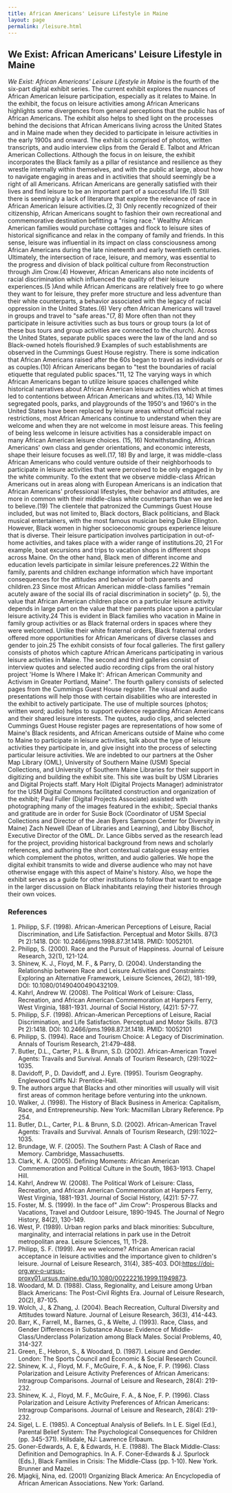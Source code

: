 ```yaml
---
title: African Americans' Leisure Lifestyle in Maine
layout: page
permalink: /leisure.html
---
```


## We Exist: African Americans' Leisure Lifestyle in Maine

*We Exist: African Americans' Leisure Lifestyle in Maine* is the fourth of the six-part digital exhibit series. The current exhibit explores the nuances of African American leisure participation, especially as it relates to Maine. In the exhibit, the focus on leisure activities among African Americans highlights some divergences from general perceptions that the public has of African Americans. The exhibit also helps to shed light on the processes behind the decisions that African Americans living across the United States and in Maine made when they decided to participate in leisure activities in the early 1900s and onward. The exhibit is comprised of photos, written transcripts, and audio interview clips from the Gerald E. Talbot and African American Collections. Although the focus in on leisure, the exhibit incorporates the Black family as a pillar of resistance and resilience as they wrestle internally within themselves, and with the public at large, about how to navigate engaging in areas and in activities that should seemingly be a right of all Americans.
African Americans are generally satisfied with their lives and find leisure to be an important part of a successful life.(1) Still there is seemingly a lack of literature that explore the relevance of race in African American leisure activities.(2, 3) Only recently recognized of their citizenship, African Americans sought to fashion their own recreational and commemorative destination befitting a "rising race." Wealthy African American families would purchase cottages and flock to leisure sites of historical significance and relax in the company of family and friends. In this sense, leisure was influential in its impact on class consciousness among African Americans during the late nineteenth and early twentieth centuries. Ultimately, the intersection of race, leisure, and memory, was essential to the progress and division of black political culture from Reconstruction through Jim Crow.(4)
However, African Americans also note incidents of racial discrimination which influenced the quality of their leisure experiences.(5 )And while African Americans are relatively free to go where they want to for leisure, they prefer more structure and less adventure than their white counterparts, a behavior associated with the legacy of racial oppression in the United States.(6) Very often African Americans will travel in groups and travel to "safe areas."(7, 8) More often than not they participate in leisure activities such as bus tours or group tours (a lot of these bus tours and group activities are connected to the church). Across the United States, separate public spaces were the law of the land and so Black-owned hotels flourished.9 Examples of such establishments are observed in the Cummings Guest House registry. There is some indication that African Americans raised after the 60s began to travel as individuals or as couples.(10)
African Americans began to "test the boundaries of racial etiquette that regulated public spaces."11, 12 The varying ways in which African Americans began to utilize leisure spaces challenged white historical narratives about African American leisure activities which at times led to contentions between African Americans and whites.(13, 14) While segregated pools, parks, and playgrounds of the 1950's and 1960's in the United States have been replaced by leisure areas without official racial restrictions, most African Americans continue to understand when they are welcome and when they are not welcome in most leisure areas. This feeling of being less welcome in leisure activities has a considerable impact on many African American leisure choices. (15, 16)
Notwithstanding, African Americans' own class and gender orientations, and economic interests, shape their leisure focuses as well.(17, 18) By and large, it was middle-class African Americans who could venture outside of their neighborhoods to participate in leisure activities that were perceived to be only engaged in by the white community. To the extent that we observe middle-class African Americans out in areas along with European Americans is an indication that African Americans' professional lifestyles, their behavior and attitudes, are more in common with their middle-class white counterparts than we are led to believe.(19) The clientele that patronized the Cummings Guest House included, but was not limited to, Black doctors, Black politicians, and Black musical entertainers, with the most famous musician being Duke Ellington.
However, Black women in higher socioeconomic groups experience leisure that is diverse. Their leisure participation involves participation in out-of-home activities, and takes place with a wider range of institutions.20, 21 For example, boat excursions and trips to vacation shops in different shops across Maine. On the other hand, Black men of different income and education levels participate in similar leisure preferences.22
Within the family, parents and children exchange information which have important consequences for the attitudes and behavior of both parents and children.23 Since most African American middle-class families "remain acutely aware of the social ills of racial discrimination in society" (p. 5), the value that African American children place on a particular leisure activity depends in large part on the value that their parents place upon a particular leisure activity.24 This is evident in Black families who vacation in Maine in family group activities or as Black fraternal orders in spaces where they were welcomed. Unlike their white fraternal orders, Black fraternal orders offered more opportunities for African Americans of diverse classes and gender to join.25
The exhibit consists of four focal galleries. The first gallery consists of photos which capture African Americans participating in various leisure activities in Maine. The second and third galleries consist of interview quotes and selected audio recording clips from the oral history project 'Home Is Where I Make It': African American Community and Activism in Greater Portland, Maine". The fourth gallery consists of selected pages from the Cummings Guest House register.
The visual and audio presentations will help those with certain disabilities who are interested in the exhibit to actively participate. The use of multiple sources (photos; written word; audio) helps to support evidence regarding African Americans and their shared leisure interests. The quotes, audio clips, and selected Cummings Guest House register pages are representations of how some of Maine's Black residents, and African Americans outside of Maine who come to Maine to participate in leisure activities, talk about the type of leisure activities they participate in, and give insight into the process of selecting particular leisure activities.
We are indebted to our partners at the Osher Map Library (OML), University of Southern Maine (USM) Special Collections, and University of Southern Maine Libraries for their support in digitizing and building the exhibit site. This site was built by USM Libraries and Digital Projects staff. Mary Holt (Digital Projects Manager) administrator for the USM Digital Commons facilitated construction and organization of the exhibit; Paul Fuller (Digital Projects Associate) assisted with photographing many of the images featured in the exhibit;. Special thanks and gratitude are in order for Susie Bock (Coordinator of USM Special Collections and Director of the Jean Byers Sampson Center for Diversity in Maine) Zach Newell (Dean of Libraries and Learning), and Libby Bischof, Executive Director of the OML. Dr. Lance Gibbs served as the research lead for the project, providing historical background from news and scholarly references, and authoring the short contextual catalogue essay entries which complement the photos, written, and audio galleries.
We hope the digital exhibit transmits to wide and diverse audience who may not have otherwise engage with this aspect of Maine's history. Also, we hope the exhibit serves as a guide for other institutions to follow that want to engage in the larger discussion on Black inhabitants relaying their histories through their own voices.

### References

1. Philipp, S.F. (1998). African-American Perceptions of Leisure, Racial Discrimination, and Life Satisfaction. Perceptual and Motor Skills. 87(3 Pt 2):1418. DOI: 10.2466/pms.1998.87.3f.1418. PMID: 10052101.
2. Philipp, S. (2000). Race and the Pursuit of Happiness. Journal of Leisure Research, 32(1), 121-124.
3. Shinew, K. J., Floyd, M. F., & Parry, D. (2004). Understanding the Relationship between Race and Leisure Activities and Constraints: Exploring an Alternative Framework, Leisure Sciences, 26(2), 181-199, DOI: 10.1080/01490400490432109.
4. Kahrl, Andrew W. (2008). The Political Work of Leisure: Class, Recreation, and African American Commemoration at Harpers Ferry, West Virginia, 1881-1931. Journal of Social History, (42)1: 57-77.
5. Philipp, S.F. (1998). African-American Perceptions of Leisure, Racial Discrimination, and Life Satisfaction. Perceptual and Motor Skills. 87(3 Pt 2):1418. DOI: 10.2466/pms.1998.87.3f.1418. PMID: 10052101
6. Philipp, S. (1994). Race and Tourism Choice: A Legacy of Discrimination. Annals of Tourism Research, 21:479–488.
7. Butler, D.L., Carter, P.L. & Brunn, S.D. (2002). African-American Travel Agents: Travails and Survival. Annals of Tourism Research, (29):1022–1035.
8. Davidoff, P., D. Davidoff, and J. Eyre. (1995). Tourism Geography. Englewood Cliffs NJ: Prentice-Hall.
9. The authors argue that Blacks and other minorities will usually will visit first areas of common heritage before venturing into the unknown.
10. Walker, J. (1998). The History of Black Business in America: Capitalism, Race, and Entrepreneurship. New York: Macmillan Library Reference. Pp 254.
11. Butler, D.L., Carter, P.L. & Brunn, S.D. (2002). African-American Travel Agents: Travails and Survival. Annals of Tourism Research, (29):1022–1035.
12. Brundage, W. F. (2005). The Southern Past: A Clash of Race and Memory. Cambridge, Massachusetts.
13. Clark, K. A. (2005). Defining Moments: African American Commemoration and Political Culture in the South, 1863-1913. Chapel Hill.
14. Kahrl, Andrew W. (2008). The Political Work of Leisure: Class, Recreation, and African American Commemoration at Harpers Ferry, West Virginia, 1881-1931. Journal of Social History, (42)1: 57-77.
15. Foster, M. S. (1999). In the face of" Jim Crow": Prosperous Blacks and Vacations, Travel and Outdoor Leisure, 1890-1945. The Journal of Negro History, 84(2), 130-149.
16. West, P. (1989). Urban region parks and black minorities: Subculture, marginality, and interracial relations in park use in the Detroit metropolitan area. Leisure Sciences, 11, 11-28.
17. Philipp, S. F. (1999). Are we welcome? African American racial acceptance in leisure activities and the importance given to children's leisure. Journal of Leisure Research, 31(4), 385-403. DOI:https://doi-org.wv-o-ursus-proxy01.ursus.maine.edu/10.1080/00222216.1999.11949873.
18. Woodard, M. D. (1988). Class, Regionality, and Leisure among Urban Black Americans: The Post-Civil Rights Era. Journal of Leisure Research, 20(2), 87-105.
19. Wolch, J., & Zhang, J. (2004). Beach Recreation, Cultural Diversity and Attitudes toward Nature. Journal of Leisure Research, 36(3), 414-443.
20. Barr, K., Farrell, M., Barnes, G., & Welte, J. (1993). Race, Class, and Gender Differences in Substance Abuse: Evidence of Middle-Class/Underclass Polarization among Black Males. Social Problems, 40, 314-327.
21. Green, E., Hebron, S., & Woodard, D. (1987). Leisure and Gender. London: The Sports Council and Economic & Social Research Council.
22. Shinew, K. J., Floyd, M. F., McGuire, F. A., & Noe, F. P. (1996). Class Polarization and Leisure Activity Preferences of African Americans: Intragroup Comparisons. Journal of Leisure and Research, 28(4): 219-232.
23. Shinew, K. J., Floyd, M. F., McGuire, F. A., & Noe, F. P. (1996). Class Polarization and Leisure Activity Preferences of African Americans: Intragroup Comparisons. Journal of Leisure and Research, 28(4): 219-232.
24. Sigel, L. E. (1985). A Conceptual Analysis of Beliefs. In L E. Sigel (Ed.), Parental Belief System: The Psychological Consequences for Children (pp. 345-371). Hillsdale, NJ: Lawrence Erlbaum.
25. Goner-Edwards, A. E, & Edwards, H. E. (1988). The Black Middle-Class: Definition and Demographics. In A. F. Coner-Edwards & J. Spurlock (Eds.), Black Families in Crisis: The Middle-Class (pp. 1-10). New York. Brunner and Mazel.
26. Mjagkij, Nina, ed. (2001) Organizing Black America: An Encyclopedia of African American Associations. New York: Garland.